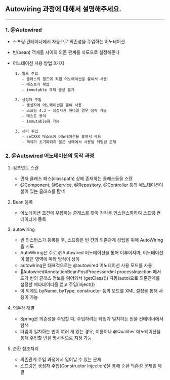## Autowiring 과정에 대해서 설명해주세요.

---

### 1. @Autowired
- 스프링 컨테이너에서 자동으로 의존성을 주입하는 어노테이션
- 빈(bean) 객체들 사이의 의존 관계를 자도으로 설정해준다
- 어노테이션 사용 방법 3가지

    ```
     1. 필드 주입
        - 클래스의 필드에 직접 어노테이션을 붙여서 사용
        - 테스트가 복잡
        - immutable 객체 생성 불가
  
     2. 생성자 주입
        - 생성자에 어노테이션을 붙여 사용
        - 스프링 4.3 ~ 생성자가 하나일 경우 생략 가능
        - 테스트 용이
        - immutable화 가능
  
     3. 세터 주입
        - setXXX 메소드에 어노테이션을 붙여서 사용
        - 객체가 초기화되지 않은 생태에서 사용될 위험성 존재
    ```
  

### 2. @Autowired 어노테이션의 동작 과정
1. 컴포넌트 스캔
   - 먼저 클래스 패스(classpath) 상에 존재하는 클래스들을 스캔
   - @Component, @Service, @Repository, @Controller 등의 애노테이션이 붙어 있는 클래스를 탐색

2. Bean 등록
   - 어노테이션 조건에 부합하는 클래스를 찾아 각각을 인스턴스화하여 스프링 컨테이너에 등록

3. autowiring
   - 빈 인스턴스가 등록된 후, 스프링은 빈 간의 의존관계 성립을 위해 AutoWiring을 시도
   - AutoWiring은 주로 @Autowired 어노테이션을 통해 이루어지며, 어노테이션이 붙은 영역에 따라 방식이 상이
   - autowiring은 대표적으로는 @autowired 어노테이션 사용 모드를 사용
   - 🌟AutowiredAnnotationBeanPostProcessordml processInjection 메서드가 빈의 클래스 정보를 읽어와서 (getClass()) 자동(auto)으로 의존관계를 설정할 메타데이터를 얻고 주입(inject())
   - 이 외에도 byName, byType, constructor 등의 모드를 XML 설정을 통해 사용이 가능

4. 의존성 해결
   - Spring은 의존성을 주입할 때, 주입하려는 타입과 일치하는 빈을 컨테이너에서 탐색
   - 타입이 일치하는 빈이 여러 개 있는 경우, 이름이나 @Qualifier 애노테이션을 통해 주입할 빈을 명시적으로 지정 가능 

5. 순환 참조처리
   - 의존관계 주입 과정에서 일어날 수 있는 문제 
   - 스프링은 생성자 주입(Constructor Injection)을 통해 순환 의존성 문제를 해결